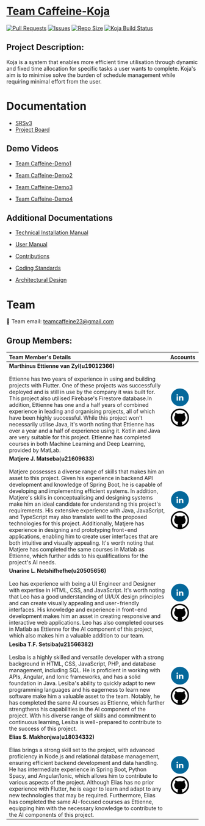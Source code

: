 # [Team Caffeine-Koja](https://github.com/COS301-SE-2023/Koja)

[![Pull Requests](https://img.shields.io/github/issues-pr/COS301-SE-2023/Koja.svg)](https://github.com/COS301-SE-2023/Koja/pulls)
[![Issues](https://img.shields.io/github/issues/COS301-SE-2023/Koja.svg)](https://github.com/COS301-SE-2023/Koja/issues)
[![Repo Size](https://img.shields.io/github/repo-size/COS301-SE-2023/Koja.svg)](https://github.com/COS301-SE-2023/Koja)
[![Koja Build Status](https://github.com/COS301-SE-2023/Koja/actions/workflows/main.yml/badge.svg)](https://github.com/COS301-SE-2023/Koja/actions/workflows/main.yml)

## Project Description:
Koja is a system that enables more efficient time utilisation through dynamic and fixed time allocation for specific tasks a user wants to complete. Koja's aim is to minimise solve the burden of schedule management while requiring  minimal effort from the user.

# Documentation
* [SRSv3](https://www.canva.com/design/DAFm6EdVuUo/d1PDPN7l5k5e_cx3V7UT1A/edit?utm_content=DAFm6EdVuUo&utm_campaign=designshare&utm_medium=link2&utm_source=sharebutton)
* [Project Board](https://github.com/orgs/COS301-SE-2023/projects/37)

## Demo Videos
* [Team Caffeine-Demo1](https://drive.google.com/file/d/165ckgDKdO0YbYHQ_8qtw9sJ56FZ6jSGC/view?usp=sharing)

* [Team Caffeine-Demo2](https://www.canva.com/design/DAFmn-ECx6w/1bhJhvtIjHPHMSG7kXUJhA/edit?utmcontent=DAFmn-ECx6w&utm_campaign=designshare&utm_medium=link2&utm_source=sharebutton)

* [Team Caffeine-Demo3](https://www.canva.com/design/DAFoP47g3sw/_QjN9Yd8liAkDbpPl9SBhg/edit?utm_content=DAFoP47g3sw&utm_campaign=designshare&utm_medium=link2&utm_source=sharebutton)

* [Team Caffeine-Demo4](https://www.canva.com/design/DAFuI_vIphg/Ux_tSd2K-evrvKIDnCR8PA/edit?utm_content=DAFuI_vIphg&utm_campaign=designshare&utm_medium=link2&utm_source=sharebutton)

## Additional Documentations
* [Technical Installation Manual](https://docs.google.com/document/d/1pdzUM2YM_lkqxtvTfs2MToCcu3zSB6QwQbP5pfhyjHk/edit?usp=sharing)

* [User Manual](https://docs.google.com/presentation/d/1cPbn8JxNLQUwRQt_2Euw9KsLvmQ2d15Y-28ukS4Yh1A/edit?usp=drive_link)

* [Contributions](https://docs.google.com/document/d/1OVnDnd-1888-pUsX0dXAO_8Iy7R1oDDPmhMQqGZD8TI/edit?usp=sharing)

* [Coding Standards](https://docs.google.com/document/d/1jZFns50dd7gQlAGJpq--38faijdhuxrOiWK_JtvKXQI/edit?usp=sharing)

* [Architectural Design](https://docs.google.com/document/d/1hVQcrOcnCRzHyd9Y-aXYuAfyRZxVVZTiJyluJbr_0RY/edit?usp=sharing)

# Team
📧 Team email: [teamcaffeine23@gmail.com](mailto:teamcaffeine23@gmail.com)

## Group Members:

|Team Member's Details | Accounts |
|:-------------------- |:---------|
| **Marthinus Ettienne van Zyl(u19012366)** <br><br> Ettienne has two years of experience in using and building projects with Flutter. One of these projects was successfully deployed and is still in use by the company it was built for. This project also utilised Firebase's Firestore database.In addition, Ettienne has one and a half years of combined experience in leading and organising projects, all of which have been highly successful. While this project won't necessarily utilise Java, it's worth noting that Ettienne has over a year and a half of experience using it. Kotlin and Java are very suitable for this project. Ettienne has completed courses in both Machine Learning and Deep Learning, provided by MatLab.|<a href="https://www.linkedin.com/in/ettienne-van-zyl-a2a899177" target="_blank" ><img src="client/assets/icons/linkedin.png" alt="LinkedIn" height="50" width="50"></a> <a href="https://github.com/u19012366" target="_blank" ><img src="client/assets/icons/github.png" alt="GitHub" height="50" width="50"></a> |
| **Matjere J. Matseba(u21609633)** <br><br> Matjere possesses a diverse range of skills that makes him an asset to this project. Given his experience in backend API development and knowledge of Spring Boot, he is capable of developing and implementing efficient systems. In addition, Matjere's skills in conceptualising and designing systems make him an ideal candidate for understanding this project's requirements. His extensive experience with Java, JavaScript, and TypeScript may also translate well to the proposed technologies for this project. Additionally, Matjere has experience in designing and prototyping front-end applications, enabling him to create user interfaces that are both intuitive and visually appealing. It's worth noting that Matjere has completed the same courses in Matlab as Ettienne, which further adds to his qualifications for the project's AI needs.| <a href="https://za.linkedin.com/in/matjere-matseba-071412228" target="_blank" ><img src="client/assets/icons/linkedin.png" alt="LinkedIn" height="50" width="50"></a> <a href="https://github.com/MatjereJ" target="_blank" ><img src="client/assets/icons/github.png" alt="GitHub" height="50" width="50"></a> |
| **Unarine L. Netshifhefhe(u20505656)** <br><br> Leo has experience with being a UI Engineer and Designer with expertise in HTML, CSS, and JavaScript. It's worth noting that Leo has a good understanding of UI/UX design principles and can create visually appealing and user-friendly interfaces. His knowledge and experience in front-end development makes him an asset in creating responsive and interactive web applications. Leo has also completed courses in Matlab as Ettienne for the AI component of this project, which also makes him a valuable addition to our team. | <a target="_blank" href="https://www.linkedin.com/in/unarine-netshifhefhe-844b0b253"><img src="client/assets/icons/linkedin.png" alt="LinkedIn" height="50" width="50"></a> <a target="_blank" href="https://github.com/UnarineLeo"><img src="client/assets/icons/github.png" alt="GitHub" height="50" width="50"></a> |
| **Lesiba T.F. Setsiba(u21566382)** <br><br> Lesiba is a highly skilled and versatile developer with a strong background in HTML, CSS, JavaScript, PHP, and database management, including SQL. He is proficient in working with APIs, Angular, and Ionic frameworks, and has a solid foundation in Java. Lesiba's ability to quickly adapt to new programming languages and his eagerness to learn new software make him a valuable asset to the team. Notably, he has completed the same AI courses as Ettienne, which further strengthens his capabilities in the AI component of the project. With his diverse range of skills and commitment to continuous learning, Lesiba is well-prepared to contribute to the success of this project. | <a href="https://www.linkedin.com/in/lesiba-setsiba-a20a0b222" target="_blank" ><img src="client/assets/icons/linkedin.png" alt="LinkedIn" height="50" width="50"></a> <a href="https://github.com/LesibaFrans" target="_blank" ><img src="client/assets/icons/github.png" alt="GitHub" height="50" width="50"></a> |
| **Elias S. Makhonjwa(u18034332)** <br><br> Elias brings a strong skill set to the project, with advanced proficiency in Node.js and relational database management, ensuring efficient backend development and data handling. He has intermediate experience in Spring Boot, Python Spacy, and Angular/Ionic, which allows him to contribute to various aspects of the project. Although Elias has no prior experience with Flutter, he is eager to learn and adapt to any new technologies that may be required. Furthermore, Elias has completed the same AI-focused courses as Ettienne, equipping him with the necessary knowledge to contribute to the AI components of this project. | <a href="https://www.linkedin.com/in/elias-makhonjwa/" target="_blank"><img src="client/assets/icons/linkedin.png" alt="LinkedIn" height="50" width="50"></a> <a href="https://github.com/U18034332" target="_blank"><img src="client/assets/icons/github.png" alt="GitHub" height="50" width="50"></a> |
